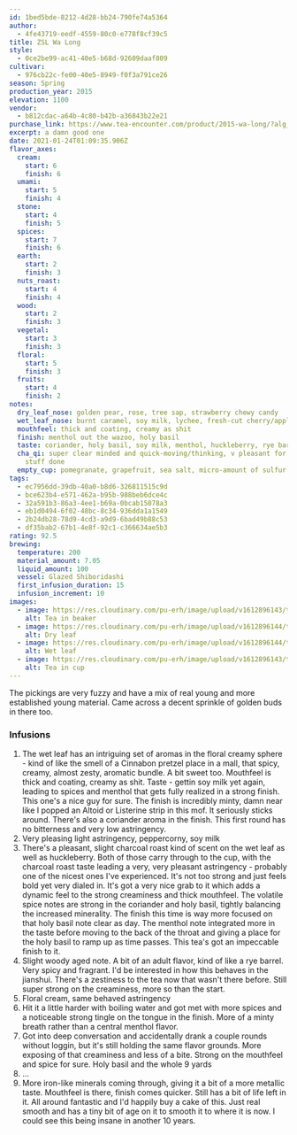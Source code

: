 ```yaml
---
id: 1bed5bde-8212-4d28-bb24-790fe74a5364
author:
  - 4fe43719-eedf-4559-80c0-e778f8cf39c5
title: ZSL Wa Long
style:
  - 0ce2be99-ac41-40e5-b68d-92609daaf809
cultivar:
  - 976cb22c-fe00-40e5-8949-f0f3a791ce26
season: Spring
production_year: 2015
elevation: 1100
vendor:
  - b812cdac-a64b-4c80-b42b-a36843b22e21
purchase_link: https://www.tea-encounter.com/product/2015-wa-long/?alg_currency=USD
excerpt: a damn good one
date: 2021-01-24T01:09:35.906Z
flavor_axes:
  cream:
    start: 6
    finish: 6
  umami:
    start: 5
    finish: 4
  stone:
    start: 4
    finish: 5
  spices:
    start: 7
    finish: 6
  earth:
    start: 2
    finish: 3
  nuts_roast:
    start: 4
    finish: 4
  wood:
    start: 2
    finish: 3
  vegetal:
    start: 3
    finish: 3
  floral:
    start: 5
    finish: 3
  fruits:
    start: 4
    finish: 2
notes:
  dry_leaf_nose: golden pear, rose, tree sap, strawberry chewy candy
  wet_leaf_nose: burnt caramel, soy milk, lychee, fresh-cut cherry/apple wood, coriander
  mouthfeel: thick and coating, creamy as shit
  finish: menthol out the wazoo, holy basil
  taste: coriander, holy basil, soy milk, menthol, huckleberry, rye barrel, good time
  cha_qi: super clear minded and quick-moving/thinking, v pleasant for gettin
    stuff done
  empty_cup: pomegranate, grapefruit, sea salt, micro-amount of sulfur
tags:
  - ec7956dd-39db-40a0-b8d6-326811515c9d
  - bce623b4-e571-462a-b95b-988beb6dce4c
  - 32a591b3-86a3-4ee1-b69a-0bcab15078a3
  - eb1d0494-6f02-48bc-8c34-936dda1a1549
  - 2b24db28-78d9-4cd3-a9d9-6bad49b88c53
  - df35bab2-67b1-4e8f-92c1-c366634ae5b3
rating: 92.5
brewing:
  temperature: 200
  material_amount: 7.05
  liquid_amount: 100
  vessel: Glazed Shiboridashi
  first_infusion_duration: 15
  infusion_increment: 10
images:
  - image: https://res.cloudinary.com/pu-erh/image/upload/v1612896143/tea/2021/2015%20ZSL%20Wa%20Long/20070843-1FF9-45D9-BD11-2D1F83608485_yqhalu.jpg
    alt: Tea in beaker
  - image: https://res.cloudinary.com/pu-erh/image/upload/v1612896144/tea/2021/2015%20ZSL%20Wa%20Long/07A8F8DA-99FB-4D6F-B7F1-40BDE928698A_tlcvgd.jpg
    alt: Dry leaf
  - image: https://res.cloudinary.com/pu-erh/image/upload/v1612896144/tea/2021/2015%20ZSL%20Wa%20Long/261AE875-279C-46CE-BB75-3638BEB832E1_yzhytl.jpg
    alt: Wet leaf
  - image: https://res.cloudinary.com/pu-erh/image/upload/v1612896143/tea/2021/2015%20ZSL%20Wa%20Long/70A854C7-78E3-4527-BCCA-6EBB922B55B0_isfkql.jpg
    alt: Tea in cup
---
```


The pickings are very fuzzy and have a mix of real young and more established young material. Came across a decent sprinkle of golden buds in there too.

### Infusions

1. The wet leaf has an intriguing set of aromas in the floral creamy sphere - kind of like the smell of a Cinnabon pretzel place in a mall, that spicy, creamy, almost zesty, aromatic bundle. A bit sweet too. Mouthfeel is thick and coating, creamy as shit. Taste - gettin soy milk yet again, leading to spices and menthol that gets fully realized in a strong finish. This one's a nice guy for sure. The finish is incredibly minty, damn near like I popped an Altoid or Listerine strip in this mof. It seriously sticks around. There's also a coriander aroma in the finish. This first round has no bitterness and very low astringency.
2. Very pleasing light astringency, peppercorny, soy milk
3. There's a pleasant, slight charcoal roast kind of scent on the wet leaf as well as huckleberry. Both of those carry through to the cup, with the charcoal roast taste leading a very, very pleasant astringency - probably one of the nicest ones I've experienced. It's not too strong and just feels bold yet very dialed in. It's got a very nice grab to it which adds a dynamic feel to the strong creaminess and thick mouthfeel. The volatile spice notes are strong in the coriander and holy basil, tightly balancing the increased minerality. The finish this time is way more focused on that holy basil note clear as day. The menthol note integrated more in the taste before moving to the back of the throat and giving a place for the holy basil to ramp up as time passes. This tea's got an impeccable finish to it.
4. Slight woody aged note. A bit of an adult flavor, kind of like a rye barrel. Very spicy and fragrant. I'd be interested in how this behaves in the jianshui. There's a zestiness to the tea now that wasn't there before. Still super strong on the creaminess, more so than the start.
5. Floral cream, same behaved astringency
6. Hit it a little harder with boiling water and got met with more spices and a noticeable strong tingle on the tongue in the finish. More of a minty breath rather than a central menthol flavor.
7. Got into deep conversation and accidentally drank a couple rounds without loggin, but it's still holding the same flavor grounds. More exposing of that creaminess and less of a bite. Strong on the mouthfeel and spice for sure. Holy basil and the whole 9 yards
8. ...
9. More iron-like minerals coming through, giving it a bit of a more metallic taste. Mouthfeel is there, finish comes quicker. Still has a bit of life left in it. All around fantastic and I'd happily buy a cake of this. Just real smooth and has a tiny bit of age on it to smooth it to where it is now. I could see this being insane in another 10 years.
